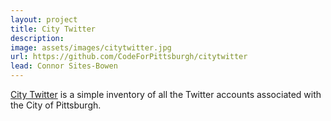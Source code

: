 ```yaml
---
layout: project
title: City Twitter
description: 
image: assets/images/citytwitter.jpg
url: https://github.com/CodeForPittsburgh/citytwitter
lead: Connor Sites-Bowen
---
```


[City Twitter](https://github.com/CodeForPittsburgh/citytwitter) is a simple inventory of all the Twitter accounts associated with the City of Pittsburgh.